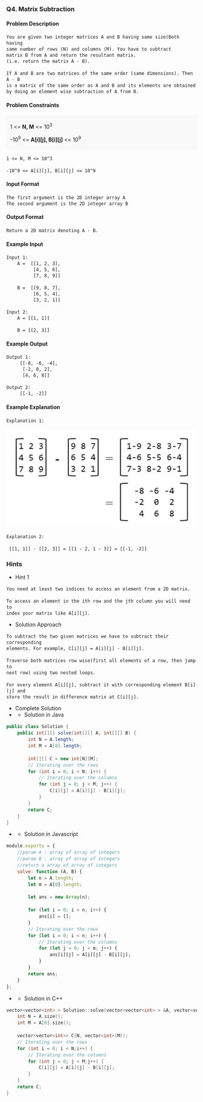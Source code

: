 ### Q4. Matrix Subtraction
#### Problem Description
```text
You are given two integer matrices A and B having same size(Both having 
same number of rows (N) and columns (M). You have to subtract 
matrix B from A and return the resultant matrix. 
(i.e. return the matrix A - B).

If A and B are two matrices of the same order (same dimensions). Then A - B 
is a matrix of the same order as A and B and its elements are obtained 
by doing an element wise subtraction of A from B.
```
#### Problem Constraints
<div style="background-color: #f9f9f9; padding: 5px 10px;">
    <p>1 &lt;= <strong>N, M</strong> &lt;= 10<sup>3</sup></p>
    <p>-10<sup>9</sup> &lt;= <strong>A[i][j], B[i][j]</strong> &lt;= 10<sup>9</sup></p>
</div>

```text
1 <= N, M <= 10^3

-10^9 <= A[i][j], B[i][j] <= 10^9
```
#### Input Format
```text
The first argument is the 2D integer array A
The second argument is the 2D integer array B
```
#### Output Format
```text
Return a 2D matrix denoting A - B.
```
#### Example Input
```text
Input 1:
    A =  [[1, 2, 3], 
          [4, 5, 6], 
          [7, 8, 9]]

    B =  [[9, 8, 7], 
          [6, 5, 4], 
          [3, 2, 1]]
          
Input 2:
    A = [[1, 1]]
     
    B = [[2, 3]] 
```
#### Example Output
```text
Output 1:
     [[-8, -6, -4],
      [-2, 0, 2],
      [4, 6, 8]]

Output 2:
     [[-1, -2]]
```
#### Example Explanation
```text
Explanation 1:
```
![alt text](QHomework4.png)
```text
Explanation 2:

 [[1, 1]] - [[2, 3]] = [[1 - 2, 1 - 3]] = [[-1, -2]]
```

### Hints
* Hint 1
```text
You need at least two indices to access an element from a 2D matrix.

To access an element in the ith row and the jth column you will need to 
index your matrix like A[i][j].
```
* Solution Approach
```text
To subtract the two given matrices we have to subtract their corresponding 
elements. For example, C[i][j] = A[i][j] - B[i][j].

Traverse both matrices row wise(first all elements of a row, then jump to 
next row) using two nested loops.

For every element A[i][j], subtract it with corresponding element B[i][j] and 
store the result in difference matrix at C[i][j].
```
* Complete Solution
* * Solution in Java
```java
public class Solution {
    public int[][] solve(int[][] A, int[][] B) {
        int N = A.length;
        int M = A[0].length;

        int[][] C = new int[N][M];
        // Iterating over the rows
        for (int i = 0; i < N; i++) {
            // Iterating over the columns
            for (int j = 0; j < M; j++) {
                C[i][j] = A[i][j] - B[i][j];
            }
        }
        return C;
    }
}
```
* * Solution in Javascript
```javascript
module.exports = {
    //param A : array of array of integers
    //param B : array of array of integers
    //return a array of array of integers
    solve: function (A, B) {
        let n = A.length;
        let m = A[0].length;

        let ans = new Array(n);

        for (let i = 0; i < n; i++) {
            ans[i] = [];
        }
        // Iterating over the rows
        for (let i = 0; i < n; i++) {
            // Iterating over the columns
            for (let j = 0; j < m; j++) {
                ans[i][j] = A[i][j] - B[i][j];
            }
        }
        return ans;
    }
};
```
* * Solution in C++
```cpp
vector<vector<int> > Solution::solve(vector<vector<int> > &A, vector<vector<int> > &B) {
    int N = A.size();
    int M = A[0].size();

    vector<vector<int>> C(N, vector<int>(M));
    // Iterating over the rows
    for (int i = 0; i < N;i++) {
        // Iterating over the columns
        for (int j = 0; j < M;j++) {
            C[i][j] = A[i][j] - B[i][j];
        }
    }
    return C;
}
```

